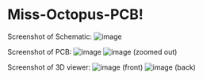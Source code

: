 # Miss-Octopus-PCB!

Screenshot of Schematic:
![image](https://github.com/user-attachments/assets/a8c30c87-9ea0-4f35-a8a0-3933330fa9fe)

Screenshot of PCB:
![image](https://github.com/user-attachments/assets/6a268408-9e2f-466c-a153-3cddf0ff4eb5)
![image](https://github.com/user-attachments/assets/1dfdff49-1c52-4aa6-97f2-dbe27a04d0b1) (zoomed out)

Screenshot of 3D viewer:
![image](https://github.com/user-attachments/assets/39ddae8e-1d12-4393-9106-a1087ed8a6e2) (front)
![image](https://github.com/user-attachments/assets/dab92333-d65b-4416-b6b5-30ddf54b229c) (back)


